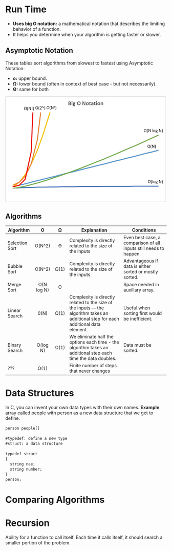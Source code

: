 # Run Time
* **Uses big O notation:** a mathematical notation that describes the limiting behavior of a function.
* It helps you determine when your algorithm is getting faster or slower. 


## Asymptotic Notation
These tables sort algorithms from slowest to fastest using Asymptotic Notation:
* **o:** upper bound.
* **Ω:** lower bound (often in context of best case - but not necessarily).
* **Θ:** same for both

![Big O](./bigO.webp)


## Algorithms
| Algorithm      | O             | Ω             |  Explanation | Conditions |
|----------------|:-------------:|:-------------:|--------------|------------|
| Selection Sort |  O(N^2)       |     Θ         | Complexity is directly related to the size of the inputs| Even best case, a comparison of all inputs still needs to happen. |
| Bubble Sort    |  O(N^2)       |     Ω(1)      | Complexity is directly related to the size of the inputs| Advantageous if data is either sorted or mostly sorted. |
| Merge Sort     |  O(N log N)   |     Θ         |  |Space needed in auxillary array. |
| Linear Search  |  0(N)         |     Ω(1)      | Complexity is directly related to the size of the inputs — the algorithm takes an additional step for each additional data element. | Useful when sorting first would be inefficient. |
| Binary Search  |  O(log N)     |     Ω(1)      | We eliminate half the options each time - the algorithm takes an additional step each time the data doubles. | Data must be sorted. |
| ???            |  O(1)         |               | Finite number of steps that never changes | |


# Data Structures
In C, you can invent your own data types with their own names.
**Example** array called people with person as a new data structure that we get to define.
```
person people[]

#typedef: define a new type
#struct: a data structure

typedef struct
{
  string nae;
  string number;
}
person;

```

# Comparing Algorithms

# Recursion
Ability for a function to call itself.
Each time it calls itself, it should search a smaller portion of the problem.